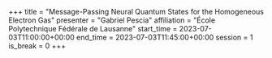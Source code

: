 +++
title = "Message-Passing Neural Quantum States for the Homogeneous Electron Gas"
presenter = "Gabriel Pescia"
affiliation = "École Polytechnique Fédérale de Lausanne"
start_time = 2023-07-03T11:00:00+00:00
end_time = 2023-07-03T11:45:00+00:00
session = 1
is_break = 0
+++


